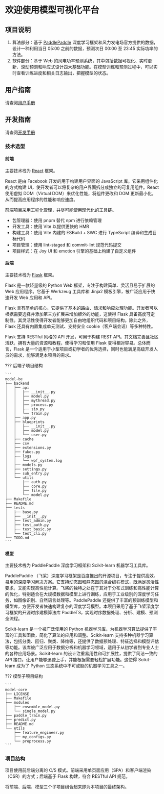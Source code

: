 # 欢迎使用模型可视化平台

## 项目说明

1. 算法部分：基于 [PaddlePaddle](https://www.paddlepaddle.org.cn/) 深度学习框架和风力发电场官方提供的数据，设计一种利用当日 05:00 之前的数据，预测次日 00:00 至 23:45 实际功率的方法。
2. 软件部分：基于 Web 的风电功率预测系统，其中包括数据可视化、实时更新、滚动预测和响应式设计四大基础功能。在模型训练和预测过程中，可以实时查看训练进度和相关日志输出，把握模型的状态。

## 用户指南

请查阅[用户手册](./user/guide.md)

## 开发指南

请查阅[开发手册](./dev/summarize.md)

### 技术选型

#### 前端

主要技术栈为 [React](https://react.dev) 框架。

React 是由 Facebook 开发的用于构建用户界面的 JavaScript 库。它采用组件化的方式构建 UI，使开发者可以将复杂的用户界面拆分成独立的可复用组件。React 使用虚拟 DOM（Virtual DOM）来优化性能，将组件更改和 DOM 更新最小化，从而提高应用程序的性能和响应速度。

前端项目采用工程化管理，并尽可能使用现代化的工具链。

- 包管理器：使用 pnpm 替代 npm 进行依赖管理
- 开发工具：使用 Vite 以提供更快的 HMR
- 构建工具：使用 Vite 内建的 ESBuild + SWC 进行 TypeScript 编译和生成目标代码
- 项目管理：使用 lint-staged 和 commit-lint 规范代码提交
- 项目样式：在 Joy UI 和 emotion 引擎的基础上构建了自定义组件

#### 后端

主要技术栈为 [Flask](https://flask.palletsprojects.com/en/2.3.x/) 框架。

Flask 是一款轻量级的 Python Web 框架，专注于构建简单、灵活且易于扩展的 Web 应用程序。它基于 Werkzeug 工具库和 Jinja2 模板引擎，被广泛应用于快速开发 Web 应用和 API。

Flask 具有简单的核心，它提供了基本的路由、请求和响应处理功能。开发者可以根据需要选择并添加第三方扩展来增加额外的功能，这使得 Flask 具备高度可定制性。其灵活性使得开发者能够更加自由地组织代码和项目结构。除此之外，Flask 还具有内置集成单元测试、支持安全 cookie（客户端会话）等多种特性。

Flask 支持 RESTful 风格的 API 开发，可用于构建 REST API。其文档完善且社区活跃，拥有大量的资源和教程，使得学习和使用 Flask 变得相对容易。总体而言，Flask 是一个适用于小型项目或初学者的优秀选择，同时也能满足高级开发人员的需求，能够满足本项目的需求。

??? 后端子项目结构

    ```
    model-be
    ├── backend
    │   ├── api
    │   │   ├── __init__.py
    │   │   ├── model.py
    │   │   ├── mythread.py
    │   │   ├── process.py
    │   │   ├── sio.py
    │   │   └── train.py
    │   ├── app.py
    │   ├── blueprints
    │   │   ├── __init__.py
    │   │   ├── model.py
    │   │   └── user.py
    │   ├── cache
    │   ├── csv
    │   ├── extensions.py
    │   ├── fakes.py
    │   ├── logs
    │   │   └── wpf_system.log
    │   ├── models.py
    │   ├── settings.py
    │   ├── sub_entry.py
    │   └── utils
    │       ├── auth.py
    │       ├── core.py
    │       ├── file.py
    │       └── model.py
    ├── Makefile
    ├── README.md
    ├── tests
    │   ├── base.py
    │   ├── __init__.py
    │   ├── test_admin.py
    │   ├── test_auth.py
    │   ├── test_basic.py
    │   └── test_cli.py
    └── TODO.md
    ```

#### 模型

主要技术栈为 PaddlePaddle 深度学习框架和 Scikit-learn 机器学习工具库。

PaddlePaddle （飞桨）深度学习框架是百度推出的开源项目，专注于提供高效、易用的深度学习解决方案。它支持动态图和静态图的混合编程模式，既满足灵活性要求，又能实现高性能计算。飞桨的独特之处在于其对于分布式训练和高性能计算的优化，特别适合在大规模数据和模型上进行训练，应用于工业级别的深度学习任务，如图像识别、自然语言处理等。PaddlePaddle 还提供了丰富的预训练模型和模型库，方便开发者快速构建复杂的深度学习模型。本项目采用了基于飞桨深度学习框架的开源时序建模算法库 PaddleTS，实现时序数据处理、分析、建模、预测全流程。

Scikit-learn 是一个被广泛使用的 Python 机器学习库，为机器学习算法提供了丰富的工具和函数，简化了算法的应用和调整。Scikit-learn 支持多种机器学习算法，包括分类、回归、聚类、降维等，还提供了数据预处理、特征选择和模型评估等功能。该库被广泛应用于数据分析和机器学习领域，适用于从初学者到专业人士的各种应用场景。Scikit-learn 的设计注重易用性和可扩展性，提供了简洁一致的 API 接口，让用户能够迅速上手，并能根据需要轻松扩展功能。这使得 Scikit-learn 成为了 Python 生态系统中不可或缺的机器学习工具之一。

??? 模型子项目结构

    ```
    model-core
    ├── LICENSE
    ├── Makefile
    ├── modules
    │   ├── ensemble_model.py
    │   └── single_model.py
    ├── paddle_train.py
    ├── predict.py
    ├── README.md
    └── utils
        ├── feature_engineer.py
        ├── my_configs.py
        └── preprocess.py
    ```

### 项目结构

项目使用前后端分离的 C/S 模式。前端采用单页面应用（SPA）和客户端渲染（CSR）的方式；后端基于 Flask 构建，符合 RESTful API 规范。

将前端、后端、模型三个子项目组合起来即为本项目的最终架构。
